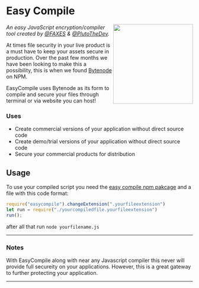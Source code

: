 # Easy Compile

<img align="right" height="215" width="215" alt="" src="https://faxes.zone/i/vv8VD.png" />

*An easy JavaScript encryption/compiler tool created by [@FAXES](https://github.com/FAXES) & [@PlutoTheDev](https://github.com/braxtongpoll).*

At times file security in your live product is a must have to keep your assets secure in production. Over the past few months we have been looking to make this a possibility, this is when we found [Bytenode](https://www.npmjs.com/package/bytenode) on NPM.

EasyCompile uses Bytenode as its form to compile and secure your files through terminal or via website you can host!

### Uses

- Create commercial versions of your application without direct source code
- Create demo/trial versions of your application without direct source code
- Secure your commercial products for distribution

## Usage
To use your compiled script you need the [easy compile npm pakcage](https://www.npmjs.com/package/easycompile) and a file with this code format: 
```js
require("easycompile").changeExtension(".yourfileextension")
let run = require("./yourcompiledfile.yourfileextension")
run();
```
after all that run `node yourfilename.js`

---
### Notes
With EasyCompile along with near any Javascript compiler this never will provide full secureity on your applications. However, this is a great gateway to further protecting your application.

---
